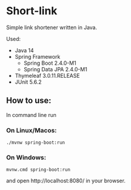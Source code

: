 # Short-link
Simple link shortener written in Java.

Used:
- Java 14
- Spring Framework 
  - Spring Boot 2.4.0-M1
  - Spring Data JPA 2.4.0-M1
- Thymeleaf 3.0.11.RELEASE
- JUnit 5.6.2

## How to use:
In command line run
### On Linux/Macos:
`./mvnw spring-boot:run`
### On Windows:
`mvnw.cmd spring-boot:run`

and open http://localhost:8080/ in your browser.